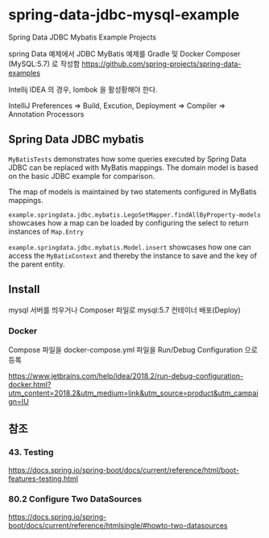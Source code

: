 # spring-data-jdbc-mysql-example
Spring Data JDBC Mybatis Example Projects


spring Data 예제에서 JDBC MyBatis 예제를 Gradle 및 Docker Composer (MySQL:5.7) 로 작성함
https://github.com/spring-projects/spring-data-examples

Intellij IDEA 의 경우, lombok 을 활성황해야 한다.
 
IntelliJ Preferences => Build, Excution, Deployment => Compiler => Annotation Processors 

## Spring Data JDBC mybatis

`MyBatisTests` demonstrates how some queries executed by Spring Data JDBC can be replaced with MyBatis mappings.
The domain model is based on the basic JDBC example for comparison.

The map of models is maintained by two statements configured in MyBatis mappings.

`example.springdata.jdbc.mybatis.LegoSetMapper.findAllByProperty-models` showcases how a map can be loaded by configuring the select to return instances of `Map.Entry`

`example.springdata.jdbc.mybatis.Model.insert` showcases how one can access the `MyBatixContext` and thereby the instance to save and the key of the parent entity.


## Install

mysql 서버를 띄우거나 Composer 파일로 mysql:5.7 컨테이너 배포(Deploy)


### Docker


Compose 파일을 
docker-compose.yml 파일을 Run/Debug Configuration 으로 등록

https://www.jetbrains.com/help/idea/2018.2/run-debug-configuration-docker.html?utm_content=2018.2&utm_medium=link&utm_source=product&utm_campaign=IU


## 참조 

### 43. Testing

https://docs.spring.io/spring-boot/docs/current/reference/html/boot-features-testing.html


### 80.2 Configure Two DataSources
https://docs.spring.io/spring-boot/docs/current/reference/htmlsingle/#howto-two-datasources

